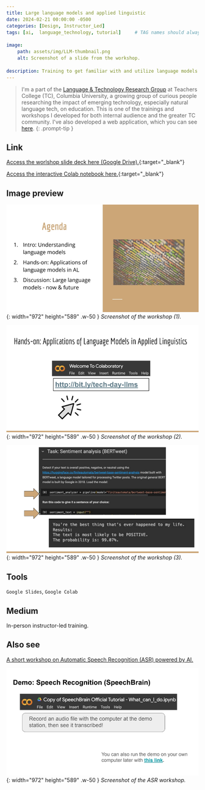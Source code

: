 ```yaml
---
title: Large language models and applied linguistic
date: 2024-02-21 00:00:00 -0500
categories: [Design, Instructor_Led]
tags: [ai,  language_technology, tutorial]     # TAG names should always be lowercase

image:
    path: assets/img/LLM-thumbnail.png
    alt: Screenshot of a slide from the workshop.

description: Training to get familiar with and utilize language models for applied linguistics research and language pedagogy. 
---
```


> I'm a part of the [Language & Technology Research Group](https://sites.google.com/tc.columbia.edu/al-tesol-language-technology/home) at Teachers College (TC), Columbia University, a growing group of curious people researching the impact of emerging technology, especially natural language tech, on education. This is one of the trainings and workshops I developed for both internal audience and the greater TC community. I've also developed a web application, which you can see [here](../../posts/Corpus).
{: .prompt-tip }

## Link

[Access the worlshop slide deck here (Google Drive).](https://drive.google.com/file/d/1yfWmBtk8g1F7ckkY_DGXY2FIXS-ola8K/view?usp=sharing){:target="_blank"}

[Access the interactive Colab notebook here.](https://colab.research.google.com/drive/1hVe1SXrIy3-1X2MoJmrUQ6yc78Yl8gbS?usp=drive_link){:target="_blank"}

## Image preview

![Desktop View](assets/img/LLM-1.jpeg){: width="972" height="589" .w-50 }
_Screenshot of the workshop (1)._

![Desktop View](assets/img/LLM-3.jpeg){: width="972" height="589" .w-50 }
_Screenshot of the workshop (2)._

![Desktop View](assets/img/LLM-4.jpeg){: width="972" height="589" .w-50 }
_Screenshot of the workshop (3)._

## Tools

`Google Slides`, `Google Colab`

## Medium
In-person instructor-led training.

## Also see

[A short workshop on Automatic Speech Recognition (ASR) powered by AI.](https://drive.google.com/file/d/1yXFot0eMl7GaRMUNhuce8o2WdQDj3Td4/view?usp=sharing)

![Desktop View](assets/img/asr-1.jpeg){: width="972" height="589" .w-50 }
_Screenshot of the ASR workshop._
